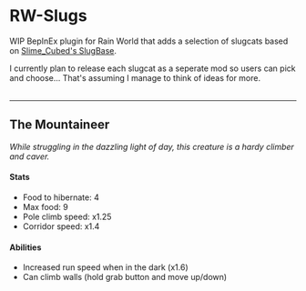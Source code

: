 # RW-Slugs
WIP BepInEx plugin for Rain World that adds a selection of slugcats based on [Slime_Cubed's SlugBase](https://github.com/SlimeCubed/SlugBase).

I currently plan to release each slugcat as a seperate mod so users can pick and choose... That's assuming I manage to think of ideas for more.
<br><br>

---

## The Mountaineer
*While struggling in the dazzling light of day, this creature is a hardy climber and caver.*

#### Stats
- Food to hibernate: 4
- Max food: 9
- Pole climb speed: x1.25
- Corridor speed: x1.4

#### Abilities
- Increased run speed when in the dark (x1.6)
- Can climb walls (hold grab button and move up/down)
